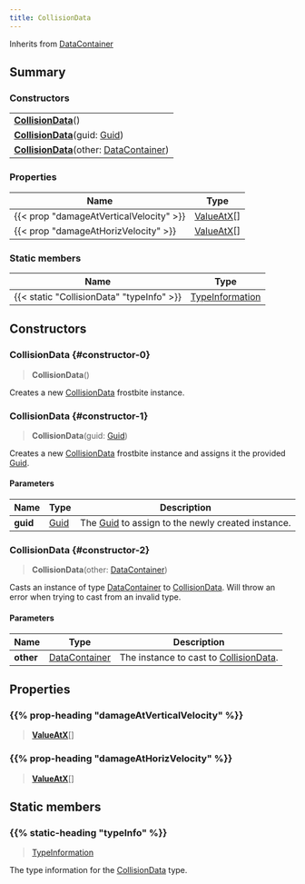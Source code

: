 ```yaml
---
title: CollisionData
---
```


Inherits from 
[DataContainer](/vext/ref/shared/class/datacontainer)

## Summary
### Constructors
| |
| ----------- |
| **[CollisionData](#constructor-0)**() |
| **[CollisionData](#constructor-1)**(guid: [Guid](/vext/ref/shared/class/guid)) |
| **[CollisionData](#constructor-2)**(other: [DataContainer](/vext/ref/shared/class/datacontainer)) |

### Properties
| Name | Type |
| ---- | ---- |
| {{< prop "damageAtVerticalVelocity" >}} | [ValueAtX](/vext/ref/fb/valueatx)[] |
| {{< prop "damageAtHorizVelocity" >}} | [ValueAtX](/vext/ref/fb/valueatx)[] |

### Static members
| Name | Type |
| ---- | ---- |
| {{< static "CollisionData" "typeInfo" >}} | [TypeInformation](/vext/ref/shared/class/typeinformation) |

## Constructors
### CollisionData {#constructor-0}
> **CollisionData**()

Creates a new [CollisionData](/vext/ref/fb/collisiondata) frostbite instance.

### CollisionData {#constructor-1}
> **CollisionData**(guid: [Guid](/vext/ref/shared/class/guid))

Creates a new [CollisionData](/vext/ref/fb/collisiondata) frostbite instance and assigns it the provided [Guid](/vext/ref/shared/class/guid).

#### Parameters
| Name | Type | Description |
| ---- | ---- | ----------- |
| **guid** | [Guid](/vext/ref/shared/class/guid) | The [Guid](/vext/ref/shared/class/guid) to assign to the newly created instance. |

### CollisionData {#constructor-2}
> **CollisionData**(other: [DataContainer](/vext/ref/shared/class/datacontainer))

Casts an instance of type [DataContainer](/vext/ref/shared/class/datacontainer) to [CollisionData](/vext/ref/fb/collisiondata). Will throw an error when trying to cast from an invalid type.

#### Parameters
| Name | Type | Description |
| ---- | ---- | ----------- |
| **other** | [DataContainer](/vext/ref/shared/class/datacontainer) | The instance to cast to [CollisionData](/vext/ref/fb/collisiondata). |

## Properties
### {{% prop-heading "damageAtVerticalVelocity" %}}
> **[ValueAtX](/vext/ref/fb/valueatx)**[]

### {{% prop-heading "damageAtHorizVelocity" %}}
> **[ValueAtX](/vext/ref/fb/valueatx)**[]

## Static members
### {{% static-heading "typeInfo" %}}
> [TypeInformation](/vext/ref/shared/class/typeinformation)

The type information for the [CollisionData](/vext/ref/fb/collisiondata) type.


